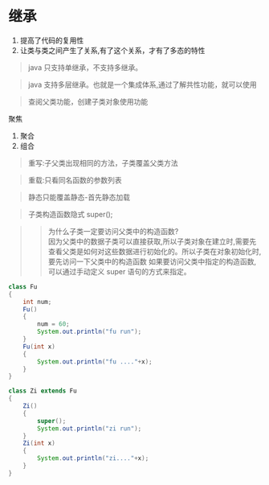 # 继承
 1. 提高了代码的复用性
 2. 让类与类之间产生了关系,有了这个关系，才有了多态的特性

> java 只支持单继承，不支持多继承。

> java 支持多层继承。也就是一个集成体系,通过了解共性功能，就可以使用

> 查阅父类功能，创建子类对象使用功能

聚焦
1. 聚合
2. 组合

> 重写:子父类出现相同的方法，子类覆盖父类方法

> 重载:只看同名函数的参数列表

> 静态只能覆盖静态-首先静态加载

> 子类构造函数隐式 super();

> >为什么子类一定要访问父类中的构造函数? <br>
因为父类中的数据子类可以直接获取,所以子类对象在建立时,需要先查看父类是如何对这些数据进行初始化的。所以子类在对象初始化时,要先访问一下父类中的构造函数
如果要访问父类中指定的构造函数,可以通过手动定义 super 语句的方式来指定。

```java
class Fu
{
    int num;
    Fu()
    {
        num = 60;
        System.out.println("fu run");
    }
    Fu(int x)
    {
        System.out.println("fu ...."+x);
    }
}

class Zi extends Fu
{
    Zi()
    {
        super();
        System.out.println("zi run");
    }
    Zi(int x)
    {
        System.out.println("zi...."+x);
    }
}
```
